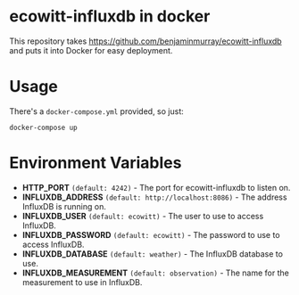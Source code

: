 # ecowitt-influxdb in docker

This repository takes https://github.com/benjaminmurray/ecowitt-influxdb and puts it into Docker for easy deployment.

# Usage

There's a `docker-compose.yml` provided, so just:

```
docker-compose up
```

# Environment Variables

* **HTTP_PORT** `(default: 4242)` - The port for ecowitt-influxdb to listen on.
* **INFLUXDB_ADDRESS** `(default: http://localhost:8086)` - The address InfluxDB is running on.
* **INFLUXDB_USER** `(default: ecowitt)` - The user to use to access InfluxDB.
* **INFLUXDB_PASSWORD** `(default: ecowitt)` - The password to use to access InfluxDB.
* **INFLUXDB_DATABASE** `(default: weather)` - The InfluxDB database to use.
* **INFLUXDB_MEASUREMENT** `(default: observation)` - The name for the measurement to use in InfluxDB.

